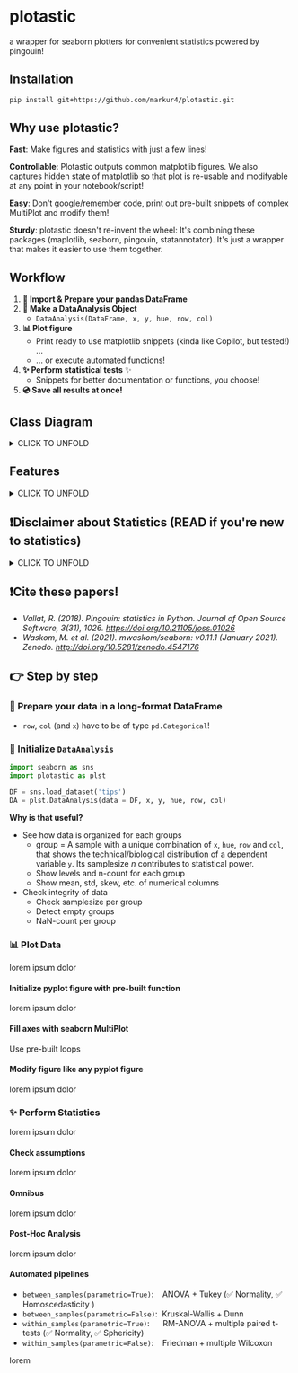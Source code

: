 # plotastic

a wrapper for seaborn plotters for convenient statistics powered by pingouin!

## Installation

``` bash
pip install git+https://github.com/markur4/plotastic.git
```

## Why use plotastic?

**Fast**: Make figures and statistics with just a few lines!

**Controllable**: Plotastic outputs common matplotlib figures. We also captures hidden state of matplotlib so that plot is re-usable and modifyable at any point in your notebook/script!

**Easy**: Don't google/remember code, print out pre-built snippets of complex MultiPlot and modify them!

**Sturdy**: plotastic doesn't re-invent the wheel: It's combining these packages (maplotlib, seaborn, pingouin, statannotator). It's just a wrapper that makes it easier to use them together.

## Workflow

1. **🧮 Import & Prepare your pandas DataFrame**
2. **🔀 Make a DataAnalysis Object**
   - `DataAnalysis(DataFrame, x, y, hue, row, col)`
3. **📊 Plot figure**
   - Print ready to use matplotlib snippets (kinda like Copilot, but tested!) ... 
   - ... or execute automated functions!
4. **✨ Perform statistical tests** ✨
   - Snippets for better documentation or functions, you choose!
5. **💿 Save all results at once!**

## Class Diagram

<details>
<summary>CLICK TO UNFOLD</summary>

### Not everything is implemented. But this is where we're headed. See Features to see what's possible snd what not

```mermaid
classDiagram
   
   
   class WorkingDirectory{
      <<service>>
      SCRIPT_NAME
      SCRIPT_PATH
      SCRIPT_EXTENSION
      SCRIPT_FILEPATH
      cwd
      current_time: str = filer.IMPORTTIME
      _current_day(property): -> str
      _is_notebook(): -> bool
      set_cwd(path: str)
   }

   class Filer{
      <<service>>
      title: str ="untitled"
      ...
      _path_subfolder(property)
      _path_subsubfolder(property)
      _parent(property)
      _path_file(property)
      add_to_title(to_end:str, to_start:str): -> str
      ....()
   }

   WorkingDirectory <|-- Filer
   Filer *-- DataAnalysis



   %% ANALYSIS #......................................................................................

   class pd_DataFrame{
      ...
      ....()
   }

   class Dims {
      x: str 
      y: str
      hue: str =None
      row: str =None
      col: str =None
      _by(parameter): [row, col]
      set(**kwargs, inplace: bool =False)
      switch(*keys, **kwargs inplace: bool =False)
   }

   class Analysis {
      data: pd.DataFrame
      dims: Dims

      subject: str =None 
      is_transformed: bool =False
      ...
      title.setter()
      _NaNs(property) 
      _empty_groups(property)
      _factors_all(property) [x,y,hue,row,col]
      _factors_xhue(property) [x,hue]
      _factors_rowcol(property) [row,col]
      _vartypes(property) = dict(f1:'categorical', f2:'continuous', ...)
      _levels(property) = dict(f1:[l1, l2, ...], f2:[...], ...)
      _hierarchy(property) = dict(ROW:[l1, l2, ...], COL:[...], HUE:[...], X:[...])
      transform() -> Analysis
      describe_data() -> pd.DataFrame
      ....()
   }
   click Analysis href "https://github.com/markur4/plotastic/blob/main/plotastic/analysis.py" "analysis.py"
  
   pd_DataFrame *-- Analysis
   Dims *-- Analysis



   Analysis <|-- DataAnalysis
   Analysis <|-- PlotTool
   Analysis <|-- Assumptions
   Analysis <|-- Omnibus
   Analysis <|-- PostHoc


   %% STATISTICS #......................................................................................

   class StatResult{
      ...
      normal(property):bool ="unknown"
      homoscedastic(property):bool ="unknown"
      spherical(property):bool ="unknown"
      parametric(property):bool =None
      ....()
   }
   class Assumptions{
      ...
      test_normality()
      snip_normality()
      test_sphericity()
      snip_sphericity()
      test_homoscedasticity()
      snip_homoscedasticity()
      test_all_assumptions()
   }
   class Omnibus{
      ...
      ANOVA()
      RM_ANOVA()
      kruskal()
   }
   class PostHoc{
      ...
      tukey()
      dunn()
      multiple_paired_ttests()
      multiple_wilcoxon()
   }

   Assumptions  <|-- StatResult
   Omnibus  <|-- StatResult
   PostHoc  <|-- StatResult
   %%StatResult <|-- Omnibus
   %%StatResult <|-- PostHoc


   %% PLOTTING #......................................................................................

   class PlotTool{
      fig
      axes
      ...
      init_fig() -> (fig, axes)
      fill_axes(fig, axes, kind="bar") -> (fig, axes)
      plot(kind="strip") -> (fig, axes)

      load_fig() -> (fig, axes)
      show_fig() -> None

      axes_flat(property) -> axes

      edit_titles(titles:dict) -> None
      snip_titles() 
      edit_labels(labels:dict) -> None
      snip_labels()
      edit_ticks(ticks:dict) -> None
      snip_ticks()
      ....()
   }
   class MultiPlot{
      ...
      plot_box_with_dots(dotkind:str["swarm", "strip"])
      snip_box_with_dots()
      plot_mean_with_dots(meankind:str["bar", "point"], dotkind:str["swarm", "strip"])
      snip_mean_with_dots()
      plot_paired_dots()
      snip_paired_dots()
      plot_scatter_with_line()
      snip_scatter_with_line()
      ....()
   }

   PlotTool <|-- MultiPlot


   %% DATAANALYSIS #......................................................................................

   class DataAnalysis{

      <<Interface>>
      %% FIGURES DON'T NEED TITLES, WE EDIT THEM AFTERWARDS
      title = "untitled" 
      filer: Filer 
      results: dict =None && DataFrames of statistics
      ...
      _axes_dict(property): dict(str plt.MultiPlot)
      annot_stars(axes) -> (fig, axes)
      show_plot()
      save_all()
      ....()
   }
   click DataAnalysis href "https://github.com/markur4/plotastic/blob/main/plotastic/dataanalysis.py" "dataanalysis.py"



   MultiPlot <|-- DataAnalysis
   Assumptions <|-- DataAnalysis
   Omnibus <|-- DataAnalysis
   PostHoc <|-- DataAnalysis
   






   %%Analysis <|-- StatResult



   %%Assumptions --|>  StatResult 
   %%Omnibus --|>  StatResult
   %%PostHoc --|>  StatResult

   



 


```

</details>


## Features

<details>
<summary>CLICK TO UNFOLD</summary>

### Implemented

- **Plotting:**
  - still refactoring!


### Planned

- **Plotting:**
  - All possible seaborn plote
  - QQ-MultiPlot
- **Assumption testing:**
  - Normality (Shapiro-Wilk)
  - Sphericity (Levene)
- **Omnibus tests:**
  - lorem
  - lorem
- **Post-hoc tests:**
  - lorem
  - lorem


### Maybe..?

- Interactive MultiPlot (where you click stuff and adjust scale etc.)

### Not planned

- Support for seaborn FacetGrid
  - Plotastic uses matplotlib figures and fills its axes with seaborn plot functions. In my opinion, that's the best solution that offers the best adaptibility of every plot detail while bieng easy to maintain
- Support for seaborn objects (same as Facetgrid)

### Not possible

- NOTHING

</details>

## ❗️Disclaimer about Statistics (READ if you're new to statistics)

<details>

<summary>CLICK TO UNFOLD</summary>



The author is not a dedicated statistician. He derives his knowledge from ...

- ... *Intuitive Biostatistics - Fourth Edition (2017) Harvey MotulskyOxford University Press*
- ... talking to other scientists struggling with statistics

**✅ plotastic can help you with...**

- ... choosing correct statistical tests
- ... a playground to experiment with plotting and statsistics which can turn into ...
- ... publication grade figures
- ... publication grade statistical analysis **IF** you really know what you're doing OR you have back-checked your results by a professional statistician
- ... quickly test data transformations (log)

**🛑 plotastic can NOT ...**

- ... test for multicolinearity (Absence of multicolinearity is required by ANOVA!)
- ... teach you statistics, you need some basic knowledge
- ... replace a professional statistician

### Be **critical** and **responsible** with your statistical analysis!



- **Expect Errors:** Don't trust automated systems like this one!
- **Document your work in *ridiculous detail***:
  - ... how technical and biological replicates contributed to your data
  - ... if/how you removed outliers
  - ... if you did or did not apply correction methods (multiple comparisons, Greenhouse Geyser, etc.) and what your rationale is (exploratory vs. confirmatory study?, validation through other methods to reduce Type II error?)
  - Include the applied tests, the number of technical replicates (per datapoint) and the number of biological/independent in each figure legend replicates (per group)>
- **Check results with professionnals:**
  - *"Here is my data, here is my question, here is my analysis, here is my interpretation. What do you think?"*

</details>

## ❗️Cite these papers!

- *Vallat, R. (2018). Pingouin: statistics in Python. Journal of Open Source Software, 3(31), 1026. <https://doi.org/10.21105/joss.01026>*
- *Waskom, M. et al. (2021). mwaskom/seaborn: v0.11.1 (January 2021). Zenodo. <http://doi.org/10.5281/zenodo.4547176>*

## 👉 Step by step

### 🧮 Prepare your data in a long-format DataFrame

- `row`, `col` (and `x`) have to be of type `pd.Categorical`!

### 🔀 Initialize `DataAnalysis`

``` python
import seaborn as sns
import plotastic as plst

DF = sns.load_dataset('tips')
DA = plst.DataAnalysis(data = DF, x, y, hue, row, col)
```

**Why is that useful?**

- See how data is organized for each groups
  - group = A sample with a unique combination of `x`, `hue`, `row` and `col`, that shows the technical/biological distribution of a dependent variable `y`. Its samplesize *n* contributes to statistical power.
  - Show levels and n-count for each group
  - Show mean, std, skew, etc. of numerical columns
- Check integrity of data
  - Check samplesize per group
  - Detect empty groups
  - NaN-count per group

### 📊 Plot Data

lorem ipsum dolor

#### Initialize pyplot figure with pre-built function

lorem ipsum dolor

#### Fill axes with seaborn MultiPlot

Use pre-built loops

#### Modify figure like any pyplot figure

lorem ipsum dolor

### ✨ Perform Statistics

lorem ipsum dolor

#### Check assumptions

lorem ipsum dolor

#### Omnibus

lorem ipsum dolor

#### Post-Hoc Analysis

lorem ipsum dolor

#### Automated pipelines

- `between_samples(parametric=True)`:    ANOVA + Tukey (✅ Normality, ✅ Homoscedasticity )
- `between_samples(parametric=False)`:  Kruskal-Wallis + Dunn
- `within_samples(parametric=True)`:      RM-ANOVA + multiple paired t-tests (✅ Normality, ✅ Sphericity)
- `within_samples(parametric=False)`:    Friedman + multiple Wilcoxon

lorem


